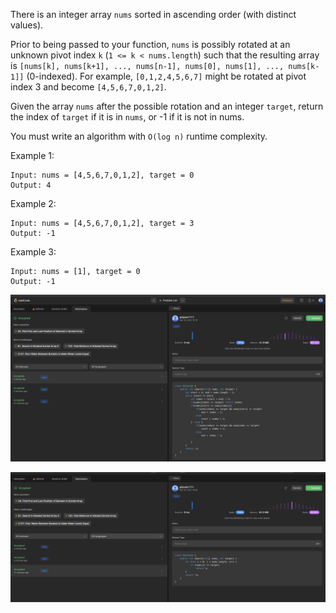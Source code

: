 There is an integer array `nums` sorted in ascending order (with distinct values).

Prior to being passed to your function, `nums` is possibly rotated at an unknown pivot index `k` (`1 <= k < nums.length`) such that the resulting array is `[nums[k], nums[k+1], ..., nums[n-1], nums[0], nums[1], ..., nums[k-1]]` (0-indexed). For example, `[0,1,2,4,5,6,7]` might be rotated at pivot index 3 and become `[4,5,6,7,0,1,2]`.

Given the array `nums` after the possible rotation and an integer `target`, return the index of `target` if it is in `nums`, or -1 if it is not in nums.

You must write an algorithm with `O(log n)` runtime complexity.

Example 1:
```
Input: nums = [4,5,6,7,0,1,2], target = 0
Output: 4
```
Example 2:

```
Input: nums = [4,5,6,7,0,1,2], target = 3
Output: -1
```
Example 3:

```
Input: nums = [1], target = 0
Output: -1
```

![Screenshot 2023-03-29 at 19.19.25.png](Screenshot%202023-03-29%20at%2019.19.25.png)

![Screenshot 2023-03-29 at 19.19.42.png](Screenshot%202023-03-29%20at%2019.19.42.png)